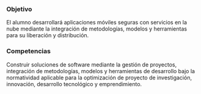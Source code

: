 ### Objetivo
El alumno desarrollará aplicaciones móviles seguras con servicios en la nube mediante la integración de metodologías, modelos y herramientas para su liberación y distribución.
### Competencias
Construir soluciones de software mediante la gestión de proyectos, integración de metodologías, modelos y herramientas de desarrollo bajo la normatividad aplicable para la optimización de proyecto de investigación, innovación, desarrollo tecnológico y emprendimiento.